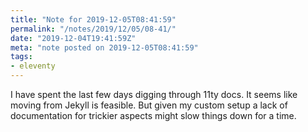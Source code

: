 ```yaml
---
title: "Note for 2019-12-05T08:41:59"
permalink: "/notes/2019/12/05/08-41/"
date: "2019-12-04T19:41:59Z"
meta: "note posted on 2019-12-05T08:41:59"
tags:
- eleventy
---
```

I have spent the last few days digging through 11ty docs. It seems like moving from Jekyll is feasible. But given my custom setup a lack of documentation for trickier aspects might slow things down for a time.
